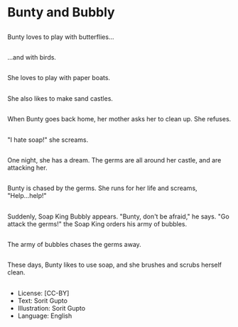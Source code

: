 # Bunty and Bubbly

##
Bunty loves to play with
butterflies...

##
...and with birds.

##
She loves to play with
paper boats.

##
She also likes to make
sand castles.

##
When Bunty goes back
home, her mother asks
her to clean up. She
refuses.

##
"I hate soap!" she
screams.

##
One night, she has a
dream. The germs are
all around her castle,
and are attacking her.

##
Bunty is chased by the
germs.
She runs for her life and
screams, "Help...help!"

##
Suddenly, Soap King
Bubbly appears.
"Bunty, don't be afraid,"
he says.
"Go attack the germs!"
the Soap King orders
his army of bubbles.

##
The army of bubbles
chases the germs away.

##
These days, Bunty likes
to use soap, and she
brushes and scrubs
herself clean.

##
* License: [CC-BY]
* Text: Sorit Gupto
* Illustration: Sorit Gupto
* Language: English
